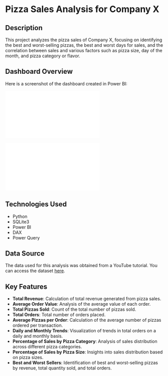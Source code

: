 # Pizza Sales Analysis for Company X

## Description
This project analyzes the pizza sales of Company X, focusing on identifying the best and worst-selling pizzas, the best and worst days for sales, and the correlation between sales and various factors such as pizza size, day of the month, and pizza category or flavor.

## Dashboard Overview
Here is a screenshot of the dashboard created in Power BI:

![Dashboard Screenshot](dash_home.pdf)

![Dashboard Screenshot](dash2.pdf)

## Technologies Used
- Python
- SQLite3
- Power BI
- DAX
- Power Query

## Data Source
The data used for this analysis was obtained from a YouTube tutorial. You can access the dataset [here](https://drive.google.com/drive/folders/17U0ah6Q4MJM_wIn_Xl4fHc-1fO6Q4s6z).
## Key Features
- **Total Revenue**: Calculation of total revenue generated from pizza sales.
- **Average Order Value**: Analysis of the average value of each order.
- **Total Pizzas Sold**: Count of the total number of pizzas sold.
- **Total Orders**: Total number of orders placed.
- **Average Pizzas per Order**: Calculation of the average number of pizzas ordered per transaction.
- **Daily and Monthly Trends**: Visualization of trends in total orders on a daily and monthly basis.
- **Percentage of Sales by Pizza Category**: Analysis of sales distribution across different pizza categories.
- **Percentage of Sales by Pizza Size**: Insights into sales distribution based on pizza sizes.
- **Best and Worst Sellers**: Identification of best and worst-selling pizzas by revenue, total quantity sold, and total orders.

